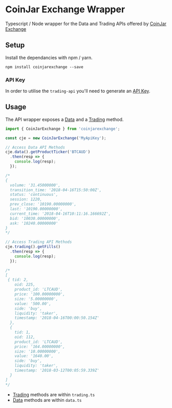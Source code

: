 # CoinJar Exchange Wrapper

Typescript / Node wrapper for the Data and Trading APIs offered by [CoinJar Exchange](https://exchange.coinjar.com)

## Setup

Install the dependancies with npm / yarn.

```
npm install coinjarexchange --save
```

### API Key

In order to utilise the `trading-api` you'll need to generate an [API Key](https://exchange.coinjar.com/api).

## Usage

The API wrapper exposes a [Data](https://docs.exchange.coinjar.com/data-api/) and a [Trading](https://docs.exchange.coinjar.com/trading-api/) method.

```typescript
import { CoinJarExchange } from 'coinjarexchange';

const cje = new CoinJarExchange('MyApiKey');

// Access Data API Methods
cje.data().getProductTicker('BTCAUD')
  .then(resp => {
    console.log(resp);
  });

/*
{
  volume: '31.45000000',
  transition_time: '2018-04-16T15:50:00Z',
  status: 'continuous',
  session: 1220,
  prev_close: '10190.00000000',
  last: '10190.00000000',
  current_time: '2018-04-16T10:11:16.166692Z',
  bid: '10030.00000000',
  ask: '10240.00000000'
}
*/

// Access Trading API Methods
cje.trading().getFills()
  .then(resp => {
    console.log(resp);
  });

/*
[
 { tid: 2,
    oid: 225,
    product_id: 'LTCAUD',
    price: '100.00000000',
    size: '5.00000000',
    value: '500.00',
    side: 'buy',
    liquidity: 'taker',
    timestamp: '2018-04-16T00:00:50.154Z'
  },
  {
    tid: 1,
    oid: 112,
    product_id: 'LTCAUD',
    price: '164.00000000',
    size: '10.00000000',
    value: '1640.00',
    side: 'buy',
    liquidity: 'taker',
    timestamp: '2018-03-12T00:05:59.339Z'
  }
]
*/
```

- [Trading](https://github.com/sketchthat/coinjarexchange/blob/master/src/trading.ts) methods are within `trading.ts`
- [Data](https://github.com/sketchthat/coinjarexchange/blob/master/src/data.ts) methods are within `data.ts`
